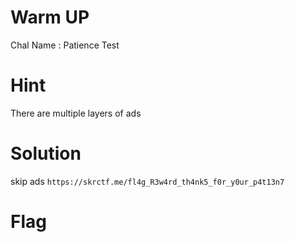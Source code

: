 # Warm UP
Chal Name : Patience Test

# Hint
There are multiple layers of ads

# Solution
skip ads
```https://skrctf.me/fl4g_R3w4rd_th4nk5_f0r_y0ur_p4t13n7```

# Flag